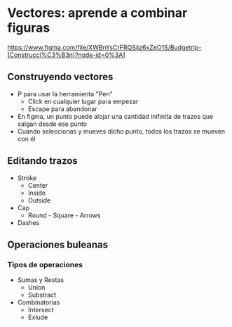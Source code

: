 # Vectores: aprende a combinar figuras

https://www.figma.com/file/XWBnYsCrFRQSijz6xZeO1S/Budgetrip-(Construcci%C3%B3n)?node-id=0%3A1

## Construyendo vectores
* P para usar la herramienta "Pen"
	* Click en cualquier lugar para empezar
	* Escape para abandonar
* En figma, un punto puede alojar una cantidad inifinita de trazos que salgan desde ese punto
* Cuando seleccionas y mueves dicho punto, todos los trazos se mueven con él

## Editando trazos

* Stroke
	* Center
	* Inside
	* Outside
* Cap
	* Round - Square - Arrows
* Dashes

## Operaciones buleanas
### Tipos de operaciones
* Sumas y Restas
	* Union
	* Substract
* Combinatorias
	* Intersect
	* Exlude

